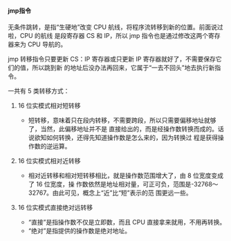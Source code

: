 #### jmp指令

无条件跳转，是指“生硬地”改变 CPU 航线，将程序流转移到新的位置。前面说过啦，CPU 的航线 是段寄存器 CS 和 IP，所以 jmp 指令也是通过修改这两个寄存器来为 CPU 导航的。

jmp 转移指令只要更新 CS：IP 寄存器或只更新 IP 寄存器就好了，不需要保存它们的值，所以跳到新 的地址后没办法再回来，它属于“一去不回头”地去执行新指令。

一共有 5 类转移方式：

1. 16 位实模式相对短转移
   - 短转移，意味着只在段内转移，不需要跨段，所以只需要偏移地址就够了，当然，此偏移地址并不是 直接给出的，而是经操作数转换而成的。话说欲知如何转换，还得先知道操作数是怎么来的，因为转换过 程是获得操作数的逆运算。

2. 16 位实模式相对近转移
   - 相对近转移和相对短转移相比，就是操作数范围增大了，由 8 位宽度变成了 16 位宽度，操 作数依然是地址相对量，可正可负，范围是-32768～32767。由此可见，概念上“近”比“短”表示的范 围更远一些。
3. 16 位实模式直接绝对远转移
   - “直接”是指操作数不仅是立即数，而且 CPU 直接拿来就用，不用再转换。
   -  “绝对”是指提供的操作数是绝对地址。
